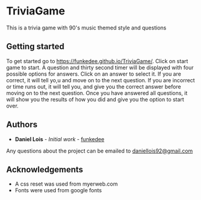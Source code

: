# TriviaGame

This is a trivia game with 90's music themed style and questions

## Getting started

To get started go to  https://funkedee.github.io/TriviaGame/.
Click on start game to start. A question and thirty second timer will be displayed with four possible options for answers. Click on an answer to select it. If you are correct, it will tell yo,u and move on to the next question. If you are incorrect or time runs out, it will tell you, and give you the correct answer before moving on to the next question.  Once you have answered all questions, it will show you the results of how you did and give you the option to start over.

## Authors

* **Daniel Lois** - *Initial work* - [funkedee](https://github.com/funkedee)

Any questions about the project can be emailed to daniellois92@gmail.com

## Acknowledgements

* A css reset was used from myerweb.com
* Fonts were used from google fonts